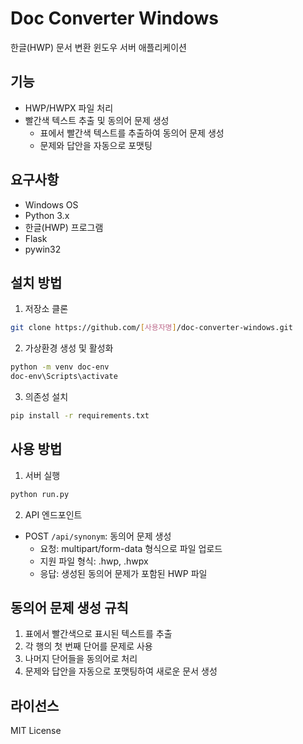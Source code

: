 # Doc Converter Windows

한글(HWP) 문서 변환 윈도우 서버 애플리케이션

## 기능
- HWP/HWPX 파일 처리
- 빨간색 텍스트 추출 및 동의어 문제 생성
  - 표에서 빨간색 텍스트를 추출하여 동의어 문제 생성
  - 문제와 답안을 자동으로 포맷팅

## 요구사항
- Windows OS
- Python 3.x
- 한글(HWP) 프로그램
- Flask
- pywin32

## 설치 방법
1. 저장소 클론
```bash
git clone https://github.com/[사용자명]/doc-converter-windows.git
```

2. 가상환경 생성 및 활성화
```bash
python -m venv doc-env
doc-env\Scripts\activate
```

3. 의존성 설치
```bash
pip install -r requirements.txt
```

## 사용 방법
1. 서버 실행
```bash
python run.py
```

2. API 엔드포인트
- POST `/api/synonym`: 동의어 문제 생성
  - 요청: multipart/form-data 형식으로 파일 업로드
  - 지원 파일 형식: .hwp, .hwpx
  - 응답: 생성된 동의어 문제가 포함된 HWP 파일

## 동의어 문제 생성 규칙
1. 표에서 빨간색으로 표시된 텍스트를 추출
2. 각 행의 첫 번째 단어를 문제로 사용
3. 나머지 단어들을 동의어로 처리
4. 문제와 답안을 자동으로 포맷팅하여 새로운 문서 생성

## 라이선스
MIT License
